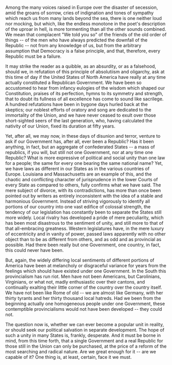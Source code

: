 Among the many voices raised in Europe over the disaster of secession, amid the groans of sorrow, cries of indignation and tones of sympathy which reach us from many lands beyond the sea, there is one neither loud nor mocking, but which, like the endless monotone in the poet's description of the uproar in hell, is more tormenting than all the other sounds combined. We mean that complacent "We told you so" of the friends of the old order of things -- of the men who have always predicted the downfall of the Republic -- not from any knowledge of us, but from the arbitrary assumption that Democracy is a false principle, and that, therefore, every Republic must be a failure.

It may strike the reader as a quibble, as an absurdity, or as a falsehood, should we, in refutation of this principle of absolutiism and oligarchy, ask at this time of day if the United States of North America have really at any time actually constituted a Republican Government. We have been so accustomed to hear from infancy eulogies of the wisdom which shaped our Constitution, praises of its perfection, hymns to its symmetry and strength, that to doubt its fullness of all excellence has come to sound like sacrilege. A hundred refutations have been in bygone days hurled back at the skeptics; our noblest efforts of oratory and song are dedicated to the immortality of the Union, and we have never ceased to exult over those short-sighted seers of the last generation, who, having calculated the nativity of our Union, fixed its duration at fifty years.

Yet, after all, we may now, in these days of disunion and terror, venture to ask if our Government has, after all, ever been a Republic? Has it been anything, in fact, but an aggregate of confederated States -- a mass of republics, if you will, but still not one Government, nor at any time one Republic? What is more expressive of political and social unity than one law for a people; the same for every one bearing the same national name? Yet, we have laws as different in our States as in the various countries of Europe. Louisiana and Massachusetts are an example of this, and the chaotic and conflicting character of jurisprudence in the lower Courts of every State as compared to others, fully confirms what we have said. The mere subject of divorce, with its contradictions, has more than once been pointed out by writers as entirely inconsistent with the idea of a stable and harmonious Government. Instead of striving vigorously to identify all portions of our country into one vast edifice of colossal strength, the tendency of our legislation has constantly been to separate the States still more widely. Local rivalry has developed a pride of mere peculiarity, which has been most disastrous to the sentiment of unity, and still more to that of that all-embracing greatness. Western legislatures have, in the mere luxury of eccentricity and in vanity of power, passed laws apparently with no other object than to be as different from others, and as odd and as provincial as possible. Had there been really but one Government, one country, in fact, this could never have been.

But, again, the widely differing local sentiments of different portions of America have been at melancholy or disgraceful variance for years from the feelings which should have existed under one Government. In the South this provincialism has run riot. Men have not been Americans, but Carolinians, Virginians, or what not, madly enthusiastic over their cantons, and continually exalting their little corner of the country over the country itself. We have not been like Rome of old -- we are almost like Germany, with her thirty tyrants and her thirty thousand local hatreds. Had we been from the beginning actually one homogeneous people under one Government, these contemptible provincialisms would not have been developed -- they could not.

The question now is, whether we can ever become a popular unit in reality, or should seek our political salvation in separate development. The hope of such a unity in many States is, frankly, desperate. And it must be borne in mind, from this time forth, that a single Government and a real Republic for those still in the Union can only be purchased, at the price of a reform of the most searching and radical nature. Are we great enough for it -- are we capable of it? One thing is, at least, certain, face it we must.
